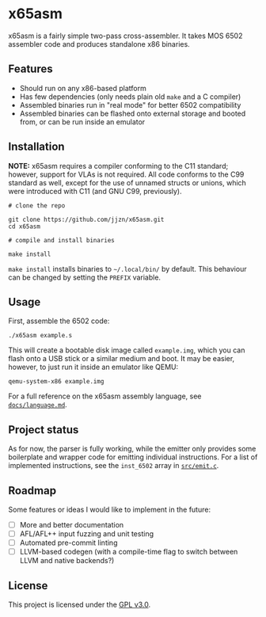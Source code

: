 # x65asm

x65asm is a fairly simple two-pass cross-assembler. It takes MOS 6502
assembler code and produces standalone x86 binaries.

## Features

- Should run on any x86-based platform
- Has few dependencies (only needs plain old `make` and a C compiler)
- Assembled binaries run in "real mode" for better 6502 compatibility
- Assembled binaries can be flashed onto external storage and booted from,
or can be run inside an emulator

## Installation

**NOTE:** x65asm requires a compiler conforming to the C11 standard; however,
support for VLAs is not required. All code conforms to the C99 standard as
well, except for the use of unnamed structs or unions, which were introduced
with C11 (and GNU C99, previously).

```
# clone the repo

git clone https://github.com/jjzn/x65asm.git
cd x65asm

# compile and install binaries

make install
```

`make install` installs binaries to `~/.local/bin/` by default. This behaviour
can be changed by setting the `PREFIX` variable.

## Usage

First, assemble the 6502 code:

```
./x65asm example.s
```

This will create a bootable disk image called `example.img`, which you
can flash onto a USB stick or a similar medium and boot. It may be
easier, however, to just run it inside an emulator like QEMU:

```
qemu-system-x86 example.img
```

For a full reference on the x65asm assembly language, see [`docs/language.md`](docs/language.md).

## Project status

As for now, the parser is fully working, while the emitter only provides some
boilerplate and wrapper code for emitting individual instructions. For a list
of implemented instructions, see the `inst_6502` array in [`src/emit.c`](src/emit.c).

## Roadmap

Some features or ideas I would like to implement in the future:

- [ ] More and better documentation
- [ ] AFL/AFL++ input fuzzing and unit testing
- [ ] Automated pre-commit linting
- [ ] LLVM-based codegen (with a compile-time flag to switch between LLVM
and native backends?)

## License

This project is licensed under the [GPL v3.0](https://choosealicense.com/licenses/gpl-3.0/).
